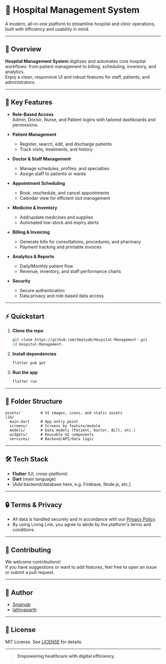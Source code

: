 # 🏥 Hospital Management System

A modern, all-in-one platform to streamline hospital and clinic operations, built with efficiency and usability in mind.

---

## 🚀 Overview

**Hospital Management System** digitizes and automates core hospital workflows: from patient management to billing, scheduling, inventory, and analytics.  
Enjoy a clean, responsive UI and robust features for staff, patients, and administrators.

---

## 🎯 Key Features

- **Role-Based Access**  
  Admin, Doctor, Nurse, and Patient logins with tailored dashboards and permissions.

- **Patient Management**  
  - Register, search, edit, and discharge patients  
  - Track visits, treatments, and history

- **Doctor & Staff Management**  
  - Manage schedules, profiles, and specialties  
  - Assign staff to patients or wards

- **Appointment Scheduling**  
  - Book, reschedule, and cancel appointments  
  - Calendar view for efficient slot management

- **Medicine & Inventory**  
  - Add/update medicines and supplies  
  - Automated low-stock and expiry alerts

- **Billing & Invoicing**  
  - Generate bills for consultations, procedures, and pharmacy
  - Payment tracking and printable invoices

- **Analytics & Reports**  
  - Daily/Monthly patient flow  
  - Revenue, inventory, and staff performance charts

- **Security**  
  - Secure authentication  
  - Data privacy and role-based data access

---

## ⚡ Quickstart

1. **Clone the repo**
   ```bash
   git clone https://github.com/Smatyab/Hospital-Management-.git
   cd Hospital-Management-
   ```
2. **Install dependencies**
   ```bash
   flutter pub get
   ```
3. **Run the app**
   ```bash
   flutter run
   ```

---

## 📂 Folder Structure

```
assets/         # UI images, icons, and static assets
lib/
  main.dart     # App entry point
  screens/      # Screens by feature/module
  models/       # Data models (Patient, Doctor, Bill, etc.)
  widgets/      # Reusable UI components
  services/     # Backend/API/data logic
```

---

## 🛠️ Tech Stack

- **Flutter** (UI, cross-platform)
- **Dart** (main language)
- [Add backend/database here, e.g. Firebase, Node.js, etc.]

---


## 🔒 Terms & Privacy

- All data is handled securely and in accordance with our [Privacy Policy](https://Smatyab.github.io/policy/).
- By using Living Link, you agree to abide by the platform's terms and conditions.

---

## 📝 Contributing

We welcome contributions!  
If you have suggestions or want to add features, feel free to open an issue or submit a pull request.

---

## 👤 Author

- [Smatyab](https://github.com/Smatyab)
- [lathiyaparth](https://github.com/lathiyaparth)

---

## 📜 License

MIT License. See [LICENSE](LICENSE) for details.

---

> **Empowering healthcare with digital efficiency.**